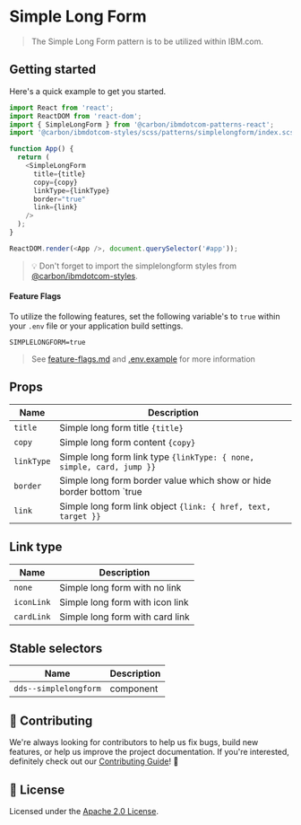 # Simple Long Form

> The Simple Long Form pattern is to be utilized within IBM.com.

## Getting started

Here's a quick example to get you started.

```javascript
import React from 'react';
import ReactDOM from 'react-dom';
import { SimpleLongForm } from '@carbon/ibmdotcom-patterns-react';
import '@carbon/ibmdotcom-styles/scss/patterns/simplelongform/index.scss';

function App() {
  return (
    <SimpleLongForm
      title={title}
      copy={copy}
      linkType={linkType}
      border="true"
      link={link}
    />
  );
}

ReactDOM.render(<App />, document.querySelector('#app'));
```

> 💡 Don't forget to import the simplelongform styles from
> [@carbon/ibmdotcom-styles](https://github.com/carbon-design-system/ibm-dotcom-library/blob/master/packages/styles).

#### Feature Flags

To utilize the following features, set the following variable's to `true` within
your `.env` file or your application build settings.

```
SIMPLELONGFORM=true
```

> See
> [feature-flags.md](https://github.com/carbon-design-system/ibm-dotcom-library/blob/master/packages/patterns-react/docs/feature-flags.md)
> and
> [.env.example](https://github.com/carbon-design-system/ibm-dotcom-library/blob/master/packages/patterns-react/.env.example)
> for more information

## Props

| Name       | Description                                                                   |
| ---------- | ----------------------------------------------------------------------------- |
| `title`    | Simple long form title `{title}`                                              |
| `copy`     | Simple long form content `{copy}`                                             |
| `linkType` | Simple long form link type `{linkType: { none, simple, card, jump }}`         |
| `border`   | Simple long form border value which show or hide border bottom `true | false` |
| `link`     | Simple long form link object `{link: { href, text, target }}`                 |

## Link type

| Name       | Description                     |
| ---------- | ------------------------------- |
| `none`     | Simple long form with no link   |
| `iconLink` | Simple long form with icon link |
| `cardLink` | Simple long form with card link |

## Stable selectors

| Name                  | Description |
| --------------------- | ----------- |
| `dds--simplelongform` | component   |

## 🙌 Contributing

We're always looking for contributors to help us fix bugs, build new features,
or help us improve the project documentation. If you're interested, definitely
check out our
[Contributing Guide](https://github.com/carbon-design-system/ibm-dotcom-library/blob/master/.github/CONTRIBUTING.md)!
👀

## 📝 License

Licensed under the
[Apache 2.0 License](https://github.com/carbon-design-system/ibm-dotcom-library/blob/master/LICENSE).
